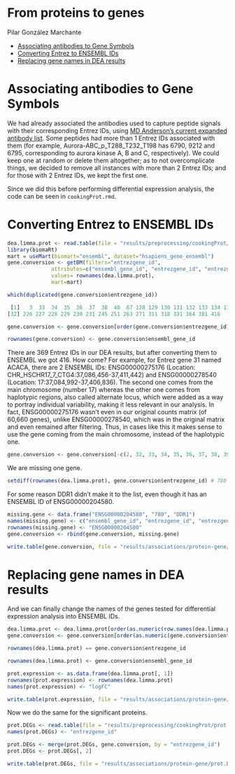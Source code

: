 From proteins to genes
================
Pilar González Marchante

-   <a href="#associating-antibodies-to-gene-symbols"
    id="toc-associating-antibodies-to-gene-symbols">Associating antibodies
    to Gene Symbols</a>
-   <a href="#converting-entrez-to-ensembl-ids"
    id="toc-converting-entrez-to-ensembl-ids">Converting Entrez to ENSEMBL
    IDs</a>
-   <a href="#replacing-gene-names-in-dea-results"
    id="toc-replacing-gene-names-in-dea-results">Replacing gene names in DEA
    results</a>

# Associating antibodies to Gene Symbols

We had already associated the antibodies used to capture peptide signals
with their corresponding Entrez IDs, using [MD Anderson’s current
expanded antibody
list](https://www.mdanderson.org/research/research-resources/core-facilities/functional-proteomics-rppa-core/antibody-information-and-protocols.html).
Some peptides had more than 1 Entrez IDs associated with them (for
example, Aurora-ABC_p\_T288_T232_T198 has 6790, 9212 and 6795,
corresponding to aurora kinase A, B and C, respectively). We could keep
one at random or delete them altogether; as to not overcomplicate
things, we decided to remove all instances with more than 2 Entrez IDs;
and for those with 2 Entrez IDs, we kept the first one.

Since we did this before performing differential expression analysis,
the code can be seen in `cookingProt.rmd`.

# Converting Entrez to ENSEMBL IDs

``` r
dea.limma.prot <- read.table(file = "results/preprocessing/cookingProt/limma.ordered.tsv")
library(biomaRt)
mart = useMart(biomart="ensembl", dataset="hsapiens_gene_ensembl")
gene.conversion <- getBM(filters="entrezgene_id",
              attributes=c("ensembl_gene_id", "entrezgene_id", "entrezgene_accession"), 
              values= rownames(dea.limma.prot),
              mart=mart)

which(duplicated(gene.conversion$entrezgene_id))
```

``` r
 [1]   3  33  34  35  36  37  38  40  67 128 129 130 131 132 133 134 135 136 137 138 139 140 144 145 146 147 173 179 180 186 198
[32] 226 227 228 229 230 231 245 251 263 271 311 318 331 364 381 416
```

``` r
gene.conversion <- gene.conversion[order(gene.conversion$entrezgene_id), ]

rownames(gene.conversion) <- gene.conversion$ensembl_gene_id
```

There are 369 Entrez IDs in our DEA results, but after converting them
to ENSEMBL we got 416. How come? For example, for Entrez gene 31 named
ACACA, there are 2 ENSEMBL IDs: ENSG00000275176 (Location:
CHR_HSCHR17_7\_CTG4:37,086,456-37,411,442) and ENSG00000278540
(Location: 17:37,084,992-37,406,836). The second one comes from the main
chromosome (number 17) whereas the other one comes from haplotypic
regions, also called alternate locus, which were added as a way to
portray individual variability, making it less relevant in our analysis.
In fact, ENSG00000275176 wasn’t even in our original counts matrix (of
60,660 genes), unlike ENSG00000278540, which was in the original matrix
and even remained after filtering. Thus, in cases like this it makes
sense to use the gene coming from the main chromosome, instead of the
haplotypic one.

``` r
gene.conversion <- gene.conversion[-c(2, 32, 33, 34, 35, 36, 37, 38, 39, 66, 127, 128, 129, 130, 131, 132, 133, 134, 135, 136, 137, 138, 139, 143, 144, 145, 146, 172, 178, 179, 185, 197, 225, 226, 227, 228, 229, 230, 244, 250, 262, 270, 310, 317, 330, 363, 380, 415), ]
```

We are missing one gene.

``` r
setdiff(rownames(dea.limma.prot), gene.conversion$entrezgene_id) # 780
```

For some reason DDR1 didn’t make it to the list, even though it has an
ENSEMBL ID of ENSG00000204580.

``` r
missing.gene <- data.frame("ENSG00000204580", "780", "DDR1")
names(missing.gene) <- c("ensembl_gene_id", "entrezgene_id", "entrezgene_accession")
rownames(missing.gene) <- "ENSG00000204580"
gene.conversion <- rbind(gene.conversion, missing.gene)

write.table(gene.conversion, file = "results/associations/protein-gene/entrez2ensembl.txt", sep = "\t", quote = FALSE, row.names = FALSE)
```

# Replacing gene names in DEA results

And we can finally change the names of the genes tested for differential
expression analysis into ENSEMBL IDs.

``` r
dea.limma.prot <- dea.limma.prot[order(as.numeric(row.names(dea.limma.prot))), ]
gene.conversion <- gene.conversion[order(as.numeric(gene.conversion$entrezgene_id)), ]

rownames(dea.limma.prot) == gene.conversion$entrezgene_id

rownames(dea.limma.prot) <- gene.conversion$ensembl_gene_id

prot.expression <- as.data.frame(dea.limma.prot[, 1])
rownames(prot.expression) <- rownames(dea.limma.prot)
names(prot.expression) <- "logFC"

write.table(prot.expression, file = "results/associations/protein-gene/prot.expression.txt", sep = "\t", quote = FALSE, col.names = FALSE)
```

Now we do the same for the significant proteins.

``` r
prot.DEGs <- read.table(file = "results/preprocessing/cookingProt/prot.DEGs.txt")
names(prot.DEGs) <- "entrezgene_id"

prot.DEGs <- merge(prot.DEGs, gene.conversion, by = "entrezgene_id")
prot.DEGs <- prot.DEGs[, 2]

write.table(prot.DEGs, file = "results/associations/protein-gene/prot.DEGs.txt", sep = "\t", quote = FALSE, col.names = FALSE)
```
